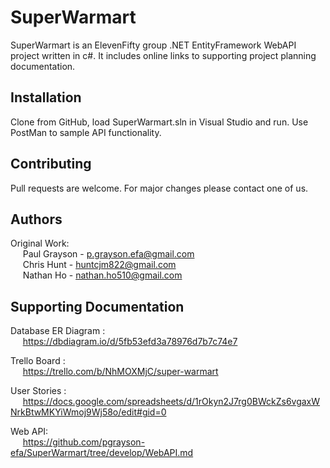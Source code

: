 # SuperWarmart
SuperWarmart is an ElevenFifty group .NET EntityFramework WebAPI project written in c#. It includes online links to supporting project planning documentation.

## Installation

Clone from GitHub, load SuperWarmart.sln in Visual Studio and run. Use PostMan to sample API functionality.

## Contributing

Pull requests are welcome. For major changes please contact one of us.

## Authors

Original Work: \
&nbsp;&nbsp;&nbsp;&nbsp;&nbsp;Paul Grayson - p.grayson.efa@gmail.com \
&nbsp;&nbsp;&nbsp;&nbsp;&nbsp;Chris Hunt - huntcjm822@gmail.com \
&nbsp;&nbsp;&nbsp;&nbsp;&nbsp;Nathan Ho - nathan.ho510@gmail.com

## Supporting Documentation

Database ER Diagram : \
&nbsp;&nbsp;&nbsp;&nbsp;&nbsp;https://dbdiagram.io/d/5fb53efd3a78976d7b7c74e7

Trello Board : \
&nbsp;&nbsp;&nbsp;&nbsp;&nbsp;https://trello.com/b/NhMOXMjC/super-warmart 

User Stories : \
&nbsp;&nbsp;&nbsp;&nbsp;&nbsp;https://docs.google.com/spreadsheets/d/1rOkyn2J7rg0BWckZs6vgaxWNrkBtwMKYiWmoj9Wj58o/edit#gid=0

Web API: \
&nbsp;&nbsp;&nbsp;&nbsp;&nbsp;https://github.com/pgrayson-efa/SuperWarmart/tree/develop/WebAPI.md

